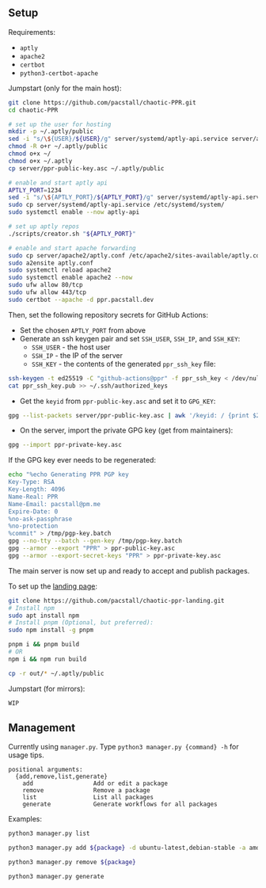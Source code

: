 ## Setup

Requirements:
- `aptly`
- `apache2`
- `certbot`
- `python3-certbot-apache`

Jumpstart (only for the main host):
```bash
git clone https://github.com/pacstall/chaotic-PPR.git
cd chaotic-PPR

# set up the user for hosting
mkdir -p ~/.aptly/public
sed -i "s/\${USER}/${USER}/g" server/systemd/aptly-api.service server/apache2/aptly.conf
chmod -R o+r ~/.aptly/public
chmod o+x ~/
chmod o+x ~/.aptly
cp server/ppr-public-key.asc ~/.aptly/public

# enable and start aptly api
APTLY_PORT=1234
sed -i "s/\${APTLY_PORT}/${APTLY_PORT}/g" server/systemd/aptly-api.service
sudo cp server/systemd/aptly-api.service /etc/systemd/system/
sudo systemctl enable --now aptly-api

# set up aptly repos
./scripts/creator.sh "${APTLY_PORT}"

# enable and start apache forwarding
sudo cp server/apache2/aptly.conf /etc/apache2/sites-available/aptly.conf
sudo a2ensite aptly.conf
sudo systemctl reload apache2
sudo systemctl enable apache2 --now
sudo ufw allow 80/tcp
sudo ufw allow 443/tcp
sudo certbot --apache -d ppr.pacstall.dev
```
Then, set the following repository secrets for GitHub Actions:
- Set the chosen `APTLY_PORT` from above
- Generate an ssh keygen pair and set `SSH_USER`, `SSH_IP`, and `SSH_KEY`:
  - `SSH_USER` - the host user
  - `SSH_IP` - the IP of the server
  - `SSH_KEY` - the contents of the generated `ppr_ssh_key` file:
```bash
ssh-keygen -t ed25519 -C "github-actions@ppr" -f ppr_ssh_key < /dev/null
cat ppr_ssh_key.pub >> ~/.ssh/authorized_keys
```

- Get the `keyid` from `ppr-public-key.asc` and set it to `GPG_KEY`:
```bash
gpg --list-packets server/ppr-public-key.asc | awk '/keyid: / {print $2}'
```

- On the server, import the private GPG key (get from maintainers):
```bash
gpg --import ppr-private-key.asc
```

If the GPG key ever needs to be regenerated:
```bash
echo "%echo Generating PPR PGP key
Key-Type: RSA
Key-Length: 4096
Name-Real: PPR
Name-Email: pacstall@pm.me
Expire-Date: 0
%no-ask-passphrase
%no-protection
%commit" > /tmp/pgp-key.batch
gpg --no-tty --batch --gen-key /tmp/pgp-key.batch
gpg --armor --export "PPR" > ppr-public-key.asc
gpg --armor --export-secret-keys "PPR" > ppr-private-key.asc
```

The main server is now set up and ready to accept and publish packages.

To set up the [landing page](https://github.com/pacstall/chaotic-ppr-landing.git):
```bash
git clone https://github.com/pacstall/chaotic-ppr-landing.git
# Install npm
sudo apt install npm
# Install pnpm (Optional, but preferred):
sudo npm install -g pnpm

pnpm i && pnpm build
# OR
npm i && npm run build

cp -r out/* ~/.aptly/public
```


Jumpstart (for mirrors):
```bash
WIP
```

## Management

Currently using `manager.py`. Type `python3 manager.py {command} -h` for usage tips.
```
positional arguments:
  {add,remove,list,generate}
    add                 Add or edit a package
    remove              Remove a package
    list                List all packages
    generate            Generate workflows for all packages
```

Examples:

```bash
python3 manager.py list

python3 manager.py add ${package} -d ubuntu-latest,debian-stable -a amd64,arm64

python3 manager.py remove ${package}

python3 manager.py generate
```





